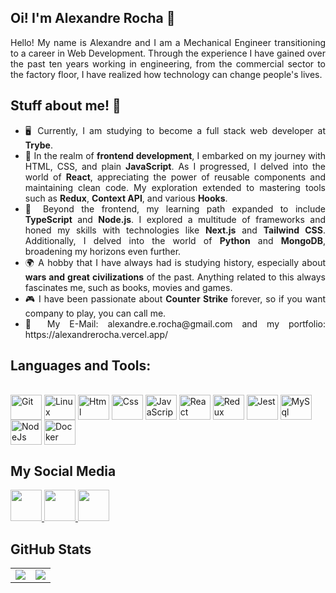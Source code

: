 ## Oi! I'm Alexandre Rocha 👋

<div align="justify">
  Hello! My name is Alexandre and I am a Mechanical Engineer transitioning to a career in Web Development. Through the experience I have gained over the past ten years working in engineering, from the commercial sector to the factory floor, I have realized how technology can change people's lives.
 </div>

## Stuff about me! 🤔

<ul align="justify">
  <li>🖥️ Currently, I am studying to become a full stack web developer at <strong>Trybe</strong>.</li>
  <li>🚀 In the realm of <strong>frontend development</strong>, I embarked on my journey with HTML, CSS, and plain <strong>JavaScript</strong>. As I progressed, I delved into the world of <strong>React</strong>, appreciating the power of reusable components and maintaining clean code. My exploration extended to mastering tools such as <strong>Redux</strong>, <strong>Context API</strong>, and various <strong>Hooks</strong>.</li>
  <li>🌟 Beyond the frontend, my learning path expanded to include <strong>TypeScript</strong> and <strong>Node.js</strong>. I explored a multitude of frameworks and honed my skills with technologies like <strong>Next.js</strong> and <strong>Tailwind CSS</strong>. Additionally, I delved into the world of <strong>Python</strong> and <strong>MongoDB</strong>, broadening my horizons even further.</li>
  <li>🌍 A hobby that I have always had is studying history, especially about <strong>wars and great civilizations</strong> of the past. Anything related to this always fascinates me, such as books, movies and games.</li>
  <li>🎮 I have been passionate about <strong>Counter Strike</strong> forever, so if you want company to play, you can call me.</li>
  <li>🫶 My E-Mail: alexandre.e.rocha@gmail.com and my portfolio: https://alexandrerocha.vercel.app/ </li>
</ul>


## Languages and Tools:
<div style="display: inline_block"><br>
  <img align="center" alt="Git" height="40" width="50" src="https://cdn.jsdelivr.net/gh/devicons/devicon/icons/git/git-original.svg"> 
  <img align="center" alt="Linux" height="40" width="50" src="https://cdn.jsdelivr.net/gh/devicons/devicon/icons/linux/linux-original.svg">
  <img align="center" alt="Html" height="40" width="50" src="https://cdn.jsdelivr.net/gh/devicons/devicon/icons/html5/html5-plain-wordmark.svg">
  <img align="center" alt="Css" height="40" width="50" src="https://cdn.jsdelivr.net/gh/devicons/devicon/icons/css3/css3-plain-wordmark.svg">
  <img align="center" alt="JavaScript" height="40" width="50" src="https://cdn.jsdelivr.net/gh/devicons/devicon/icons/javascript/javascript-original.svg">
  <img align="center" alt="React" height="40" width="50" src="https://cdn.jsdelivr.net/gh/devicons/devicon/icons/react/react-original-wordmark.svg">
  <img align="center" alt="Redux" height="40" width="50" src="https://cdn.jsdelivr.net/gh/devicons/devicon/icons/redux/redux-original.svg">
  <img align="center" alt="Jest" height="40" width="50" src="https://cdn.jsdelivr.net/gh/devicons/devicon/icons/jest/jest-plain.svg">
  <img align="center" alt="MySql" height="40" width="50" src="https://cdn.jsdelivr.net/gh/devicons/devicon/icons/mysql/mysql-original-wordmark.svg">
  <img align="center" alt="NodeJs" height="40" width="50" src="https://cdn.jsdelivr.net/gh/devicons/devicon/icons/nodejs/nodejs-original.svg">
  <img align="center" alt="Docker" height="40" width="50" src="https://cdn.jsdelivr.net/gh/devicons/devicon/icons/docker/docker-plain-wordmark.svg">
</div>

## My Social Media
<div>
  <a href="https://github.com/AlexandreRocha-10" target="_blank">
    <img src="https://cdn.iconscout.com/icon/free/png-256/github-108-438008.png" width="50px" height="50px">
  </a>
  <a href="https://www.instagram.com/oalexandre_rocha/" target="_blank">
    <img src="https://cdn.icon-icons.com/icons2/1211/PNG/512/1491579602-yumminkysocialmedia36_83067.png" width="50px" height="50px">
  </a> 
  <a href="https://www.linkedin.com/in/alexandrerocha10/" target="_blank">
    <img src="https://i.ibb.co/Kx2GSrT/linkedin.png" width="50px" height="50px">
  </a>
</div>

## GitHub Stats
<table>
<tr><td>

  <a href="https://github.com/anuraghazra/github-readme-stats" rel="noopener noreferrer" target="_blank">
    <img align="center" src="https://github-readme-stats.vercel.app/api?username=AlexandreRocha-10&show_icons=true&theme=blue-green" />
  </a>

</td><td>

  <a href="https://github.com/anuraghazra/github-readme-stats" rel="noopener noreferrer" target="_blank" target="_blank">
    <img align="center" src="https://github-readme-stats.vercel.app/api/top-langs/?username=AlexandreRocha-10&layout=compact&theme=blue-green" />
  </a>

</td></tr>
</table>
